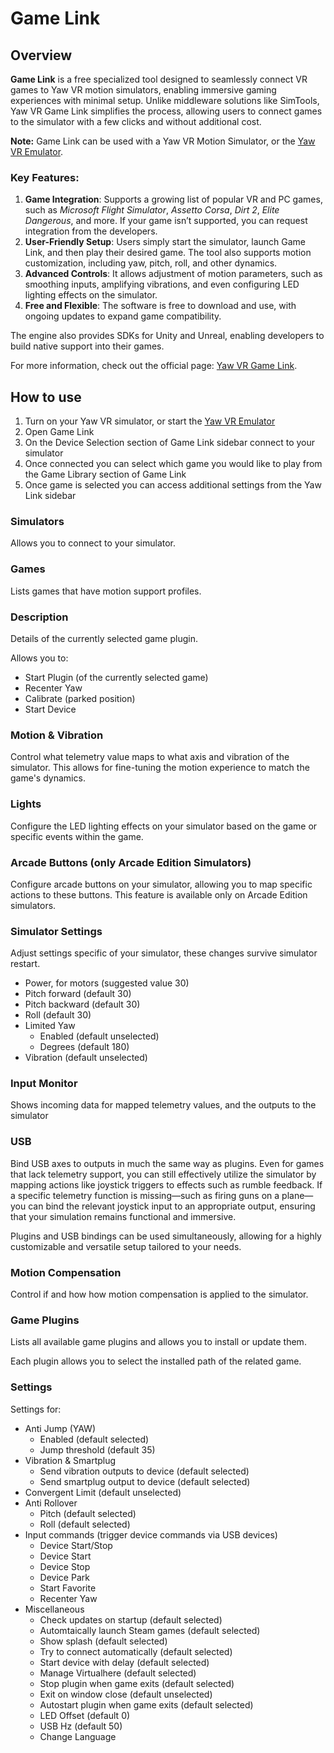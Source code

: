 # Game Link

## Overview

**Game Link** is a free specialized tool designed to seamlessly connect VR games to Yaw VR motion simulators, enabling immersive gaming experiences with minimal setup. Unlike middleware solutions like SimTools, Yaw VR Game Link simplifies the process, allowing users to connect games to the simulator with a few clicks and without additional cost.

**Note:** Game Link can be used with a Yaw VR Motion Simulator, or the [Yaw VR Emulator](./yawvremu.md).

### Key Features:

1. **Game Integration**: Supports a growing list of popular VR and PC games, such as *Microsoft Flight Simulator*, *Assetto Corsa*, *Dirt 2*, *Elite Dangerous*, and more. If your game isn’t supported, you can request integration from the developers.
2. **User-Friendly Setup**: Users simply start the simulator, launch Game Link, and then play their desired game. The tool also supports motion customization, including yaw, pitch, roll, and other dynamics.
3. **Advanced Controls**: It allows adjustment of motion parameters, such as smoothing inputs, amplifying vibrations, and even configuring LED lighting effects on the simulator.
4. **Free and Flexible**: The software is free to download and use, with ongoing updates to expand game compatibility.

The engine also provides SDKs for Unity and Unreal, enabling developers to build native support into their games.

For more information, check out the official page: <a href="https://www.yawvr.com/game-link" target="_blank">Yaw VR Game Link</a>.

## How to use

1. Turn on your Yaw VR simulator, or start the [Yaw VR Emulator](./yawvremu.md)
2. Open Game Link
3. On the Device Selection section of Game Link sidebar connect to your simulator
4. Once connected you can select which game you would like to play from the Game Library section of Game Link
5. Once game is selected you can access additional settings from the Yaw Link sidebar

### Simulators

Allows you to connect to your simulator.

### Games

Lists games that have motion support profiles.

### Description

Details of the currently selected game plugin.

Allows you to:

- Start Plugin (of the currently selected game)
- Recenter Yaw
- Calibrate (parked position)
- Start Device

### Motion & Vibration

Control what telemetry value maps to what axis and vibration of the simulator. This allows for fine-tuning the motion experience to match the game's dynamics.

### Lights

Configure the LED lighting effects on your simulator based on the game or specific events within the game.

### Arcade Buttons (only Arcade Edition Simulators)

Configure arcade buttons on your simulator, allowing you to map specific actions to these buttons. This feature is available only on Arcade Edition simulators.

### Simulator Settings

Adjust settings specific of your simulator, these changes survive simulator restart.

- Power, for motors (suggested value 30)
- Pitch forward  (default 30)
- Pitch backward (default 30)
- Roll (default 30)
- Limited Yaw
    - Enabled (default unselected)
    - Degrees (default 180)
- Vibration (default unselected)

### Input Monitor

Shows incoming data for mapped telemetry values, and the outputs to the simulator

### USB

Bind USB axes to outputs in much the same way as plugins. Even for games that lack telemetry support, you can still effectively utilize the simulator by mapping actions like joystick triggers to effects such as rumble feedback. If a specific telemetry function is missing—such as firing guns on a plane—you can bind the relevant joystick input to an appropriate output, ensuring that your simulation remains functional and immersive.

Plugins and USB bindings can be used simultaneously, allowing for a highly customizable and versatile setup tailored to your needs.

### Motion Compensation

Control if and how how motion compensation is applied to the simulator.

### Game Plugins

Lists all available game plugins and allows you to install or update them.

Each plugin allows you to select the installed path of the related game.

### Settings

Settings for:

- Anti Jump (YAW)
    - Enabled (default selected)
    - Jump threshold (default 35)
- Vibration & Smartplug
    - Send vibration outputs to device (default selected)
    - Send smartplug output to device (default selected)
- Convergent Limit (default unselected)
- Anti Rollover
    - Pitch (default selected)
    - Roll (default selected)
- Input commands (trigger device commands via USB devices)
    - Device Start/Stop
    - Device Start
    - Device Stop
    - Device Park
    - Start Favorite
    - Recenter Yaw
- Miscellaneous
    - Check updates on startup (default selected)
    - Automtaically launch Steam games (default selected)
    - Show splash (default selected)
    - Try to connect automatically (default selected)
    - Start device with delay (default selected)
    - Manage Virtualhere (default selected)
    - Stop plugin when game exits (default selected)
    - Exit on window close (default unselected)
    - Autostart plugin when game exits (default selected)
    - LED Offset (default 0)
    - USB Hz (default 50)
    - Change Language